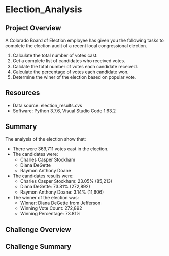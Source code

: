 # Election_Analysis

## Project Overview
A Colorado Board of Election employee has given you the following tasks to complete the election audit of a recent local congressional election.

1. Calculate the total number of votes cast.
2. Get a complete list of candidates who received votes.
3. Calclate the total number of votes each candidate received.
4. Calculate the percentage of votes each candidate won.
5. Determine the winer of the election based on popular vote.

## Resources
- Data source: election_results.cvs
- Software: Python 3.7.6, Visual Studio Code 1.63.2

## Summary
The analysis of the election show that:
- There were 369,711 votes cast in the election.
- The candidates were:
    - Charles Casper Stockham
    - Diana DeGette
    - Raymon Anthony Doane
- The candidates results were:
    - Charles Casper Stockham: 23.05% (85,213)
    - Diana DeGette: 73.81% (272,892)
    - Raymon Anthony Doane: 3.14% (11,606)
- The winner of the election was:
    - Winner: Diana DeGette from Jefferson
    - Winning Vote Count: 272,892
    - Winning Percentage: 73.81%

## Challenge Overview

## Challenge Summary
